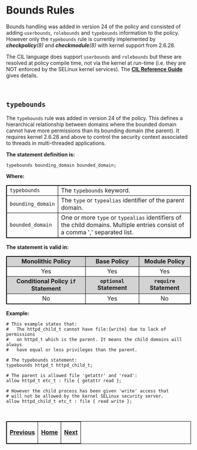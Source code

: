 # Bounds Rules

Bounds handling was added in version 24 of the policy and consisted of
adding `userbounds`, `rolebounds` and `typebounds` information to the
policy. However only the `typebounds` rule is currently implemented by
***checkpolicy**(8)* and ***checkmodule**(8)* with kernel support from
2.6.28.

The CIL language does support `userbounds` and `rolebounds` but these are
resolved at policy compile time, not via the kernel at run-time (i.e. they are
NOT enforced by the SELinux kernel services). The
[**CIL Reference Guide**](notebook-examples/selinux-policy/cil/CIL_Reference_Guide.pdf)
gives details.

<br>

## `typebounds`

The `typebounds` rule was added in version 24 of the policy. This
defines a hierarchical relationship between domains where the bounded
domain cannot have more permissions than its bounding domain (the
parent). It requires kernel 2.6.28 and above to control the security
context associated to threads in multi-threaded applications.

**The statement definition is:**

`typebounds bounding_domain bounded_domain;`

**Where:**

<table>
<tbody>
<tr>
<td><code>typebounds</code></td>
<td>The <code>typebounds</code> keyword.</td>
</tr>
<tr>
<td><code>bounding_domain</code></td>
<td>The <code>type</code> or <code>typealias</code> identifier of the parent domain.</td>
</tr>
<tr>
<td><code>bounded_domain</code></td>
<td>One or more <code>type</code> or <code>typealias</code> identifiers of the child domains. Multiple entries consist of a comma ',' separated list.</td>
</tr>
</tbody>
</table>

**The statement is valid in:**

<table style="text-align:center">
<tbody>
<tr style="background-color:#D3D3D3;">
<td><strong>Monolithic Policy</strong></td>
<td><strong>Base Policy</strong></td>
<td><strong>Module Policy</strong></td>
</tr>
<tr>
<td>Yes</td>
<td>Yes</td>
<td>Yes</td>
</tr>
<tr style="background-color:#D3D3D3;">
<td><strong>Conditional Policy <code>if</code> Statement</strong></td>
<td><strong><code>optional</code> Statement</strong></td>
<td><strong><code>require</code> Statement</strong></td>
</tr>
<tr>
<td>No</td>
<td>Yes</td>
<td>No</td>
</tr>
</tbody>
</table>

**Example:**

```
# This example states that:
#   The httpd_child_t cannot have file:{write} due to lack of permissions
#   on httpd_t which is the parent. It means the child domains will always
#   have equal or less privileges than the parent.

# The typebounds statement:
typebounds httpd_t httpd_child_t;

# The parent is allowed file 'getattr' and 'read':
allow httpd_t etc_t : file { getattr read };

# However the child process has been given 'write' access that
# will not be allowed by the kernel SELinux security server.
allow httpd_child_t etc_t : file { read write };
```

<br>

<!-- Cut Here -->

<table>
<tbody>
<td><center>
<p><a href="type_statements.md#type-statements" title="Type Statements"> <strong>Previous</strong></a></p>
</center></td>
<td><center>
<p><a href="README.md#the-selinux-notebook" title="The SELinux Notebook"> <strong>Home</strong></a></p>
</center></td>
<td><center>
<p><a href="avc_rules.md#access-vector-rules" title="Access Vector Rules"> <strong>Next</strong></a></p>
</center></td>
</tbody>
</table>

<head>
    <style>table { border-collapse: collapse; }
    table, td, th { border: 1px solid black; }
    </style>
</head>
